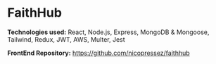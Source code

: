 # FaithHub

**Technologies used:** React, Node.js, Express, MongoDB & Mongoose, Tailwind, Redux, JWT, AWS, Multer, Jest

**FrontEnd Repository:** https://github.com/nicopressez/faithhub
